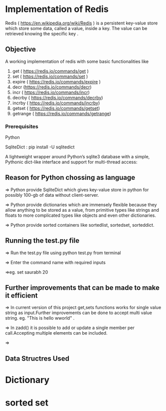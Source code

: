 # Implementation of Redis

Redis ( https://en.wikipedia.org/wiki/Redis )
is a persistent key-value store which store some data, called a value, inside a key. The value can be retrieved
knowing the specific key .

## Objective

A working implementation of redis with some basic functionalities like

1. get ( https://redis.io/commands/get )
2. set ( https://redis.io/commands/set )
3. expire ( https://redis.io/commands/expire )
4. decr (https://redis.io/commands/decr)
4. incr ( https://redis.io/commands/incr)
5. decrby ( https://redis.io/commands/decrby)
6. incrby ( https://redis.io/commands/incrby)
7. getset ( https://redis.io/commands/getset)
8. getrange ( https://redis.io/commands/getrange)


### Prerequisites

Python  

SqliteDict : pip install -U sqlitedict

A lightweight wrapper around Python’s sqlite3 database with a simple, Pythonic dict-like interface and support for multi-thread access:

## Reason for Python chossing as language

=> Python provide SqliteDict  which gives key-value store in python for possibly 100-gb of data without client-server.

=> Python provide dictionaries which  are immensely flexible because they allow anything to be stored as a value, from primitive types     like strings and floats to more complicated types like objects and even other dictionaries.

=> Python provide sorted containers like sortedlist, sortedset, sorteddict.


## Running the test.py file


=> Run the test.py file using python test.py from terminal

=> Enter the command name with required inputs

=>eg. set saurabh 20


## Further improvements that can be made to make it efficient

=> In current version of this project get,sets functions works for single value string as input.Further improvements can be done to accept multi value string. eg. "This is hello wworld" .

=> In zadd() it is possible to add or update a single member per call.Accepting multiple elements can be included.

=>


## Data Structres Used

# Dictionary

# sorted set

